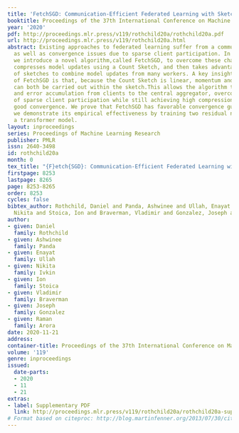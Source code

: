 ```yaml
---
title: 'FetchSGD: Communication-Efficient Federated Learning with Sketching'
booktitle: Proceedings of the 37th International Conference on Machine Learning
year: '2020'
pdf: http://proceedings.mlr.press/v119/rothchild20a/rothchild20a.pdf
url: http://proceedings.mlr.press/v119/rothchild20a.html
abstract: Existing approaches to federated learning suffer from a communication bottleneck
  as well as convergence issues due to sparse client participation. In this paper
  we introduce a novel algorithm,called FetchSGD, to overcome these challenges. FetchSGD
  compresses model updates using a Count Sketch, and then takes advantage of the mergeability
  of sketches to combine model updates from many workers. A key insight in the design
  of FetchSGD is that, because the Count Sketch is linear, momentum and error accumulation
  can both be carried out within the sketch.This allows the algorithm to move momentum
  and error accumulation from clients to the central aggregator, overcoming the challenges
  of sparse client participation while still achieving high compression rates and
  good convergence. We prove that FetchSGD has favorable convergence guarantees, and
  we demonstrate its empirical effectiveness by training two residual networks and
  a transformer model.
layout: inproceedings
series: Proceedings of Machine Learning Research
publisher: PMLR
issn: 2640-3498
id: rothchild20a
month: 0
tex_title: "{F}etch{SGD}: Communication-Efficient Federated Learning with Sketching"
firstpage: 8253
lastpage: 8265
page: 8253-8265
order: 8253
cycles: false
bibtex_author: Rothchild, Daniel and Panda, Ashwinee and Ullah, Enayat and Ivkin,
  Nikita and Stoica, Ion and Braverman, Vladimir and Gonzalez, Joseph and Arora, Raman
author:
- given: Daniel
  family: Rothchild
- given: Ashwinee
  family: Panda
- given: Enayat
  family: Ullah
- given: Nikita
  family: Ivkin
- given: Ion
  family: Stoica
- given: Vladimir
  family: Braverman
- given: Joseph
  family: Gonzalez
- given: Raman
  family: Arora
date: 2020-11-21
address: 
container-title: Proceedings of the 37th International Conference on Machine Learning
volume: '119'
genre: inproceedings
issued:
  date-parts:
  - 2020
  - 11
  - 21
extras:
- label: Supplementary PDF
  link: http://proceedings.mlr.press/v119/rothchild20a/rothchild20a-supp.pdf
# Format based on citeproc: http://blog.martinfenner.org/2013/07/30/citeproc-yaml-for-bibliographies/
---
```

